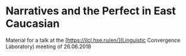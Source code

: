 # Narratives and the Perfect in East Caucasian

Material for a talk at the [https://ilcl.hse.ru/en/](Linguistic Convergence Laboratory) meeting of 26.06.2018